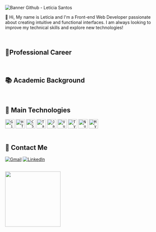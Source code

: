 ![Banner Github - Letícia Santos](https://github.com/user-attachments/assets/2d64a478-bf64-49f7-b4b3-40f69f0ac54e)


<p> 🐰 Hi, My name is Letícia and I'm a Front-end Web Developer passionate about creating intuitive and functional interfaces. I am always looking to improve my technical skills and explore new technologies! </p> 

<br/>

## 🚀Professional Career

<br/>

## 📚 Academic Background

<br/>

## 🧠 Main Technologies
<div >
	<code><img width="30" src="https://raw.githubusercontent.com/marwin1991/profile-technology-icons/refs/heads/main/icons/git.png" alt="Git" title="Git"/></code>
	<code><img width="30" src="https://raw.githubusercontent.com/marwin1991/profile-technology-icons/refs/heads/main/icons/html.png" alt="HTML" title="HTML"/></code>
	<code><img width="30" src="https://raw.githubusercontent.com/marwin1991/profile-technology-icons/refs/heads/main/icons/css.png" alt="CSS" title="CSS"/></code>
	<code><img width="30" src="https://raw.githubusercontent.com/marwin1991/profile-technology-icons/refs/heads/main/icons/tailwind_css.png" alt="Tailwind CSS" title="Tailwind CSS"/></code>
	<code><img width="30" src="https://raw.githubusercontent.com/marwin1991/profile-technology-icons/refs/heads/main/icons/javascript.png" alt="JavaScript" title="JavaScript"/></code>
	<code><img width="30" src="https://raw.githubusercontent.com/marwin1991/profile-technology-icons/refs/heads/main/icons/vue_js.png" alt="Vue.js" title="Vue.js"/></code>
	<code><img width="30" src="https://raw.githubusercontent.com/marwin1991/profile-technology-icons/refs/heads/main/icons/typescript.png" alt="TypeScript" title="TypeScript"/></code>
	<code><img width="30" src="https://raw.githubusercontent.com/marwin1991/profile-technology-icons/refs/heads/main/icons/nuxt_js.png" alt="Nuxt.js" title="Nuxt.js"/></code>
	<code><img width="30" src="https://raw.githubusercontent.com/marwin1991/profile-technology-icons/refs/heads/main/icons/mysql.png" alt="MySQL" title="MySQL"/></code>
</div>

<br/>

## 📱 Contact Me
<p align="left">
  <a href="mailto:devleticiasantos@gmail.com" title="Gmail">
  <img src="https://img.shields.io/badge/-Gmail-FF0000?style=flat-square&labelColor=FF0000&logo=gmail&logoColor=white&link=mailto:devleticiasantos@gmail.com" alt="Gmail"/></a>
  <a href="https://www.linkedin.com/in/devleticiagvsantos/" title="LinkedIn">
  <img src="https://img.shields.io/badge/-Linkedin-0e76a8?style=flat-square&logo=Linkedin&logoColor=white&link=https://www.linkedin.com/in/devleticiagvsantos/" alt="LinkedIn"/></a>
</p>

<br/>

<a href="https://github.com/SantosLet" title="Perfil do Iuri">
  <img height="180em" src="https://github-readme-stats.vercel.app/api?username=SantosLet&theme=dracula&show_icons=true" />
</a>
